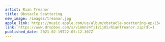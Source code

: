 ```yaml
---
artist: Rian Treanor
title: Obstacle Scattering
new_image: /images/treanor.jpg
apple_link: https://music.apple.com/us/album/obstacle-scattering-ep/1542541479
link: https://www.dropbox.com/s/v1mmn24fj121j85/RianTreanor.zip?dl=1
published_date: 2021-02-19T22:05:12.307Z
---
```

